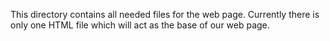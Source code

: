 This directory contains all needed files for the web page. Currently there is only one HTML file which will act as the base of our web page. 
